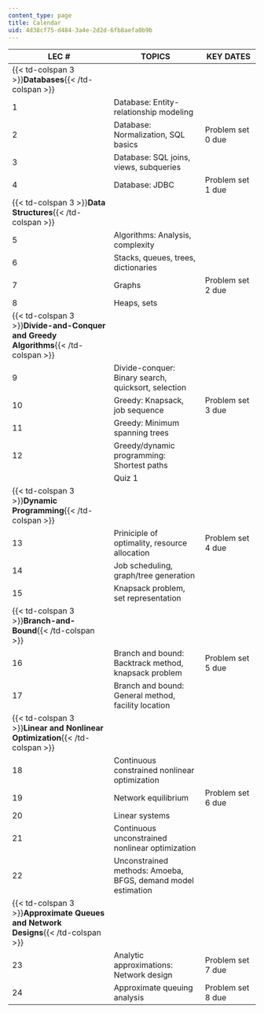 ```yaml
---
content_type: page
title: Calendar
uid: 4d38cf75-d484-3a4e-2d2d-6fb8aefa0b9b
---
```


| LEC # | TOPICS | KEY DATES |
| --- | --- | --- |
| {{< td-colspan 3 >}}**Databases**{{< /td-colspan >}} |||
| 1 | Database: Entity-relationship modeling | &nbsp; |
| 2 | Database: Normalization, SQL basics | Problem set 0 due |
| 3 | Database: SQL joins, views, subqueries | &nbsp; |
| 4 | Database: JDBC | Problem set 1 due |
| {{< td-colspan 3 >}}**Data Structures**{{< /td-colspan >}} |||
| 5 | Algorithms: Analysis, complexity | &nbsp; |
| 6 | Stacks, queues, trees, dictionaries | &nbsp; |
| 7 | Graphs | Problem set 2 due |
| 8 | Heaps, sets | &nbsp; |
| {{< td-colspan 3 >}}**Divide-and-Conquer and Greedy Algorithms**{{< /td-colspan >}} |||
| 9 | Divide-conquer: Binary search, quicksort, selection | &nbsp; |
| 10 | Greedy: Knapsack, job sequence | Problem set 3 due |
| 11 | Greedy: Minimum spanning trees | &nbsp; |
| 12 | Greedy/dynamic programming: Shortest paths | &nbsp; |
| &nbsp; | Quiz 1 | &nbsp; |
| {{< td-colspan 3 >}}**Dynamic Programming**{{< /td-colspan >}} |||
| 13 | Priniciple of optimality, resource allocation | Problem set 4 due |
| 14 | Job scheduling, graph/tree generation | &nbsp; |
| 15 | Knapsack problem, set representation | &nbsp; |
| {{< td-colspan 3 >}}**Branch-and-Bound**{{< /td-colspan >}} |||
| 16 | Branch and bound: Backtrack method, knapsack problem | Problem set 5 due |
| 17 | Branch and bound: General method, facility location | &nbsp; |
| {{< td-colspan 3 >}}**Linear and Nonlinear Optimization**{{< /td-colspan >}} |||
| 18 | Continuous constrained nonlinear optimization | &nbsp; |
| 19 | Network equilibrium | Problem set 6 due |
| 20 | Linear systems | &nbsp; |
| 21 | Continuous unconstrained nonlinear optimization | &nbsp; |
| 22 | Unconstrained methods: Amoeba, BFGS, demand model estimation | &nbsp; |
| {{< td-colspan 3 >}}**Approximate Queues and Network Designs**{{< /td-colspan >}} |||
| 23 | Analytic approximations: Network design | Problem set 7 due |
| 24 | Approximate queuing analysis | Problem set 8 due